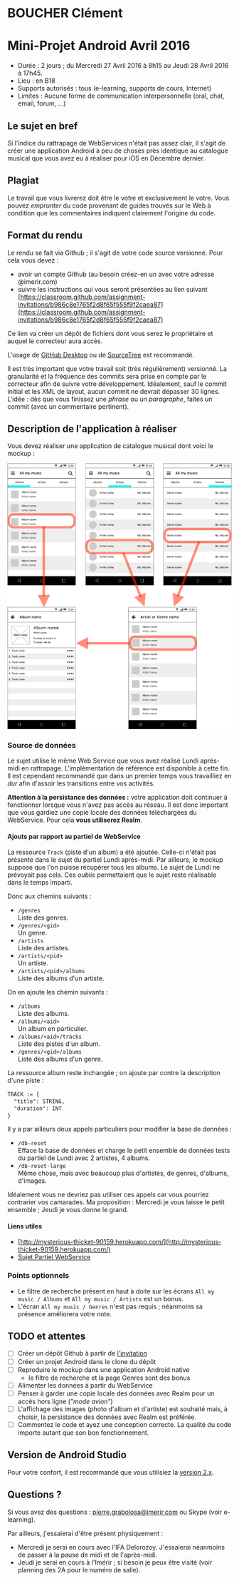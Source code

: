# BOUCHER Clément

# Mini-Projet Android Avril 2016

  * Durée : 2 jours ; du Mercredi 27 Avril 2016 à 8h15 au Jeudi 28 Avril 2016 à 17h45.
  * Lieu : en B18
  * Supports autorisés : tous (e-learning, supports de cours, Internet)
  * Limites : Aucune forme de communication interpersonnelle (oral, chat, email, forum, …)

## Le sujet en bref

Si l'indice du rattrapage de WebServices n'était pas assez clair, il s'agit de créer une application Android à peu de choses près identique au catalogue musical que vous avez eu à réaliser pour iOS en Décembre dernier.

## Plagiat

Le travail que vous livrerez doit être le votre et exclusivement le votre. Vous pouvez *emprunter* du code provenant de guides trouvés sur le Web à condition que les commentaires indiquent clairement l'origine du code.

## Format du rendu

Le rendu se fait via Github ; il s'agit de votre code source versionné. Pour cela vous devez :

  * avoir un compte Github (au besoin créez-en un avec votre adresse @imerir.com)
  * suivre les instructions qui vous seront présentées au lien suivant [https://classroom.github.com/assignment-invitations/b986c8e1765f2d8f65f555f9f2caea87](https://classroom.github.com/assignment-invitations/b986c8e1765f2d8f65f555f9f2caea87)

Ce lien va créer un dépôt de fichiers dont vous serez le propriétaire et auquel le correcteur aura accès.

L'usage de [GitHub Desktop](https://desktop.github.com) ou de [SourceTree](http://sourcetreeapp.com/) est recommandé.

Il est très important que votre travail soit (très régulièrement) versionné. La granularité et la fréquence des commits sera prise en compte par le correcteur afin de suivre votre développement. Idéalement, sauf le commit initial et les XML de layout, aucun commit ne devrait dépasser 30 lignes. L'idée : dès que vous finissez une *phrase* ou un *paragraphe*, faites un commit (avec un commentaire pertinent).

## Description de l'application à réaliser

Vous devez réaliser une application de catalogue musical dont voici le mockup :

![Mockup](docs/mockup.png)

### Source de données

Le sujet utilise le même Web Service que vous avez réalisé Lundi après-midi en rattrapage. L'implémentation de référence est disponible à cette fin. Il est cependant recommandé que dans un premier temps vous travailliez en *dur* afin d'assoir les transitions entre vos activités.

**Attention à la persistance des données :** votre application doit continuer à fonctionner lorsque vous n'avez pas accès au réseau. Il est donc important que vous gardiez une copie locale des données téléchargées du WebService. Pour cela **vous utiliserez Realm**.

#### Ajouts par rapport au partiel de WebService

La ressource `Track` (piste d'un album) a été ajoutée. Celle-ci n'était pas présente dans le sujet du partiel Lundi après-midi. Par ailleurs, le mockup suppose que l'on puisse récupérer tous les albums. Le sujet de Lundi ne prévoyait pas cela. Ces *oublis* permettaient que le sujet reste réalisable dans le temps imparti.

Donc aux chemins suivants :

  * `/genres`  
    Liste des genres.
  * `/genres/<gid>`  
    Un genre.
  * `/artists`  
    Liste des artistes.
  * `/artists/<pid>`  
    Un artiste.
  * `/artists/<pid>/albums`  
    Liste des albums d'un artiste.
    
On en ajoute les chemin suivants :

  * `/albums`  
    Liste des albums.
  * `/albums/<aid>`  
    Un album en particulier.
  * `/albums/<aid>/tracks`  
    Liste des pistes d'un album.
  * `/genres/<gid>/albums`  
    Liste des albums d'un genre.

La ressource album reste inchangée ; on ajoute par contre la description d'une piste : 

    TRACK := {
      "title": STRING,
      "duration": INT
    }

Il y a par ailleurs deux appels particuliers pour modifier la base de données :

  * `/db-reset`  
    Efface la base de données et charge le petit ensemble de données tests du partiel de Lundi avec 2 artistes, 4 albums.
  * `/db-reset-large`  
    Même chose, mais avec beaucoup plus d'artistes, de genres, d'albums, d'images.

Idéalement vous ne devriez pas utiliser ces appels car vous pourriez contrarier vos camarades. Ma proposition : Mercredi je vous laisse le petit ensemble ; Jeudi je vous donne le grand.

#### Liens utiles

  * [http://mysterious-thicket-90159.herokuapp.com/](http://mysterious-thicket-90159.herokuapp.com/)
  * [Sujet Partiel WebService](https://e-learning.imerir.com/mod/page/view.php?id=9939)

### Points optionnels

  * Le filtre de recherche présent en haut à doite sur les écrans `All my music / Albums` et `All my music / Artists` est un bonus.
  * L'écran `All my music / Genres` n'est pas requis ; néanmoins sa présence améliorera votre note.

## TODO et attentes

  - [ ] Créer un dépôt Github à partir de [l'invitation](https://classroom.github.com/assignment-invitations/b986c8e1765f2d8f65f555f9f2caea87)
  - [ ] Créer un projet Android dans le clone du dépôt
  - [ ] Reproduire le mockup dans une application Android native
    - le filtre de recherche et la page Genres sont des bonus
  - [ ] Alimenter les données à partir du WebService
  - [ ] Penser à garder une copie locale des données avec Realm pour un accès hors ligne (*"mode avion"*)
  - [ ] L'affichage des images (photo d'album et d'artiste) est souhaité mais, à choisir, la persistance des données avec Realm est préférée.
  - [ ] Commentez le code et ayez une conception correcte. La qualité du code importe autant que son bon fonctionnement.

## Version de Android Studio

Pour votre confort, il est recommandé que vous utilisiez la [version 2.x](http://developer.android.com/sdk/index.html).

## Questions ?

Si vous avez des questions : [pierre.grabolosa@imerir.com](mailto:pierre.grabolosa@imerir.com) ou Skype (voir e-learning).

Par ailleurs, j'essaierai d'être présent physiquement :

  * Mercredi je serai en cours avec l'IFA Delorozoy. J'essaierai néanmoins de passer à la pause de midi et de l'après-midi.
  * Jeudi je serai en cours à l'Imérir ; si besoin je peux être visité (voir planning des 2A pour le numéro de salle).


